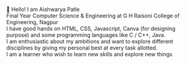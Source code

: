 :wave: Hello! I am Aishwarya Patle  
Final Year Computer Science & Engineering at G H Raisoni College of Engineering, Nagpur  
I have good hands on HTML, CSS, Javascript, Canva (for designing purpose) and some programming languages like C / C++, Java.  
I am enthusiastic about my ambitions and want to explore different disciplines by giving my personal best at every task allotted.  
I am a learner who wish to learn new skills and explore new things  


<!---
aishwaryapatle/aishwaryapatle is a ✨ special ✨ repository because its `README.md` (this file) appears on your GitHub profile.
You can click the Preview link to take a look at your changes.
--->
